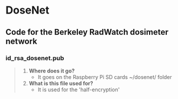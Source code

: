 # DoseNet
## Code for the Berkeley RadWatch dosimeter network

### id_rsa_dosenet.pub
> 1. **Where does it go?**
>    - It goes on the Raspberry Pi SD cards ~/dosenet/ folder
> 2. **What is this file used for?**
>    - It is used for the 'half-encryption' 
